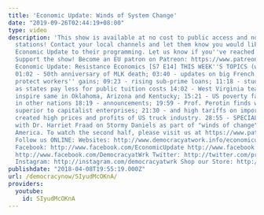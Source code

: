 ```yaml
---
title: 'Economic Update: Winds of System Change'
date: "2019-09-26T02:44:19+08:00"
type: video
description: 'This show is available at no cost to public access and non-profit community
  stations! Contact your local channels and let them know you would like them to add
  Economic Update to their programming. Let us know if you''ve reached out: info@democracyatwork.info
  Support the show! Become an EU patron on Patreon: https://www.patreon.com/economicupdate
  Economic Update: Resistance Economics [S7 E14] THIS WEEK''S TOPICS (w/timestamps):
  01:02 - 50th anniversary of MLK death; 03:40 - updates on big French strikes to
  protect workers'' gains; 09:23 - rising sub-prime loans; 11:18 - students pay more
  as states pay less for public tuition costs 14:02 - West Virginia teachers strikes
  inspire same in Oklahoma, Arizona and Kentucky; 15:21 - US poverty far worse than
  in other nations 18:19 - announcements; 19:59 - Prof. Perotin finds worker co-ops
  superior to capitalist enterprises; 21:30 - and high tariffs on imported trucks
  created high prices and profits of US truck industry. 28:55 - SPECIAL GUEST: Interview
  with Dr. Harriet Fraad on Stormy Daniels as part of "winds of change" rising in
  America. To watch the second half, please visit us at https://www.patreon.com/economicupdate
  Follow us ONLINE: Websites: http://www.democracyatwork.info/economicupdate http://www.rdwolff.com
  Facebook: http://www.facebook.com/EconomicUpdate http://www.facebook.com/RichardDWolff
  http://www.facebook.com/DemocracyatWrk Twitter: http://twitter.com/profwolff http://twitter.com/democracyatwrk
  Instagram: http://instagram.com/democracyatwrk Shop our Store: http://bit.ly/2JkxIfy'
publishdate: "2018-04-08T19:55:19.000Z"
url: /democracynow/SIyudMcOKnA/
providers:
  youtube:
    id: SIyudMcOKnA
---
```

